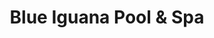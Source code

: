 ---
title: "Blue Iguana Pool & Spa"
url: /sebastian/blue-iguana-pool-and-spa/
shop: swimming pool
---